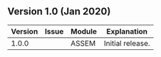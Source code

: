 ## Version 1.0 (Jan 2020)

| Version| Issue    | Module   | Explanation
|--------|----------|----------|----------------------------------
| 1.0.0  |          | ASSEM    | Initial release.
